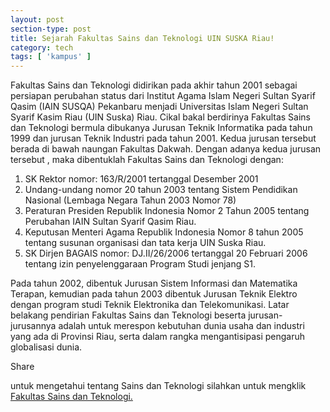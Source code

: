 ```yaml
---
layout: post
section-type: post
title: Sejarah Fakultas Sains dan Teknologi UIN SUSKA Riau!
category: tech
tags: [ 'kampus' ]
---
```


Fakultas Sains dan Teknologi didirikan pada akhir tahun 2001 sebagai persiapan perubahan status dari Institut Agama Islam Negeri Sultan Syarif Qasim (IAIN SUSQA) Pekanbaru menjadi Universitas Islam Negeri Sultan Syarif Kasim Riau (UIN Suska) Riau. Cikal bakal berdirinya Fakultas Sains dan Teknologi bermula dibukanya Jurusan Teknik Informatika pada tahun 1999 dan jurusan Teknik Industri pada tahun 2001. Kedua jurusan tersebut berada di bawah naungan Fakultas Dakwah. Dengan adanya kedua jurusan tersebut , maka dibentuklah Fakultas Sains dan Teknologi dengan:

1. SK Rektor nomor: 163/R/2001 tertanggal Desember 2001
2. Undang-undang nomor 20 tahun 2003 tentang Sistem Pendidikan Nasional (Lembaga Negara Tahun 2003 Nomor 78)
3. Peraturan Presiden Republik Indonesia Nomor 2 Tahun 2005 tentang Perubahan IAIN Sultan Syarif Qasim Riau.
4. Keputusan Menteri Agama Republik Indonesia Nomor 8 tahun 2005 tentang susunan organisasi dan tata kerja UIN Suska Riau.
5. SK Dirjen BAGAIS nomor: DJ.II/26/2006 tertanggal 20 Februari 2006 tentang izin penyelenggaraan Program Studi jenjang S1.

Pada tahun 2002, dibentuk Jurusan Sistem Informasi dan Matematika Terapan, kemudian pada tahun 2003 dibentuk Jurusan Teknik Elektro dengan program studi Teknik Elektronika dan Telekomunikasi. Latar belakang pendirian Fakultas Sains dan Teknologi beserta jurusan-jurusannya adalah untuk merespon kebutuhan dunia usaha dan industri yang ada di Provinsi Riau, serta dalam rangka mengantisipasi pengaruh globalisasi dunia.

Share

untuk mengetahui tentang Sains dan Teknologi silahkan untuk mengklik <a href="https://fst.uin-suska.ac.id/sejarah/">Fakultas Sains dan Teknologi.
